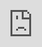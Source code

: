 ```yaml
---
title: Fusion 360 Import Sketches as Canvas
date: 2023-06-14T05:54:43
lastmod: 2024-02-08T05:15:25
tags:
  - Fusion 360
---
```


Starting with a blank screen in a design can be challenging. Even if a rectangle is drawn as the first step in a sketch, there is no sense of scale. Adding dimensions to a sketch helps show scale.

Another way to get started with a design is to use sketches that have already been drawn as guides. This is especially helpful if the sketches are in from a [third angle projection](../../drawing/third-angle-projection.md) or an isometric view. Using sketches as a guid is also helpful when designing organing forms or surfaces. Perhaps you made a foam prototype. This can be photographed and then brought into Fusion 360 as a guide. Photographs of different views of a cardboard prototype can also serve as an inserted canvas.

Fusion 360 allows the insertion of "canvases" on planes that can be scaled to the correct size and then used as a guide to make a model. This helps with laying out the proportions of shapes. It is not necessary to insert sketches but it is a helpful option. The videos below show [how to insert and scale a sketch](https://www.youtu.be/-3SMfrnWMTE) as well as [how to insert an svg or dxf](https://www.youtu.be/aMBnke14Wgg) that might have been drawn in a vector program.

<div class="video-grid">

<div class="video-card">

### Insert Sketch as Canvas into Fusion 360

<div class="iframe-16-9-container"><iframe class="youTubeIframe" style="position: absolute; top: 0; bottom: 0; left: 0; width: 100%; height: 100%; border: 0; z-index: 1;" src="https://www.youtube.com/embed/-3SMfrnWMTE?rel=0" width="560" height="315" frameborder="0" allowfullscreen="allowfullscreen"></iframe></div>
</div>

<div class="video-card">

### Import SVG or DXF File from Illustrator into Fusion 360

<div class="iframe-16-9-container"><iframe class="youTubeIframe" style="position: absolute; top: 0; bottom: 0; left: 0; width: 100%; height: 100%; border: 0; z-index: 1;" src="https://www.youtube.com/embed/aMBnke14Wgg?rel=0" width="560" height="315" frameborder="0" allowfullscreen="allowfullscreen"></iframe></div>
</div>

</div>
